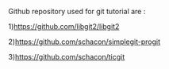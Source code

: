 Github  repository used for git tutorial are :

1)https://github.com/libgit2/libgit2

2)https://github.com/schacon/simplegit-progit

3)https://github.com/schacon/ticgit
